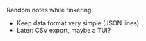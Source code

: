 Random notes while tinkering:
- Keep data format very simple (JSON lines)
- Later: CSV export, maybe a TUI?
